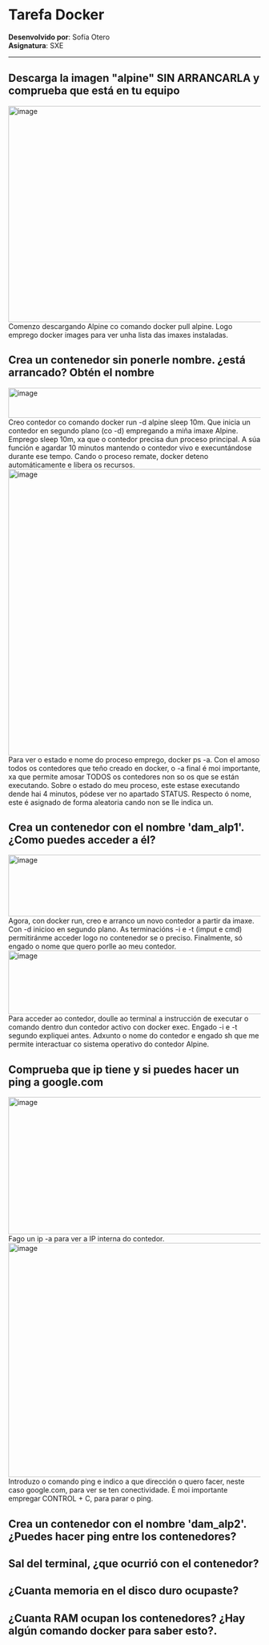 # Tarefa Docker 
**Desenvolvido por**: Sofía Otero  
**Asignatura**: SXE

---

## Descarga la imagen "alpine" SIN ARRANCARLA y comprueba que está en tu equipo
<img width="832" height="431" alt="image" src="https://github.com/user-attachments/assets/c2823bcf-e0b8-4187-9ba9-7bd06e2b7595" />
Comenzo descargando Alpine co comando docker pull alpine. Logo emprego docker images para ver unha lista das imaxes instaladas.


## Crea un contenedor sin ponerle nombre. ¿está arrancado? Obtén el nombre
<img width="629" height="60" alt="image" src="https://github.com/user-attachments/assets/61760d2b-f241-48f0-b1c9-e4c2e9bfe3f2" />
Creo contedor co comando docker run -d alpine sleep 10m. Que inicia un contedor en segundo plano (co -d) empregando a miña imaxe Alpine. Emprego sleep 10m, xa que o contedor precisa dun proceso principal. A súa función e agardar 10 minutos mantendo o contedor vivo e execuntándose durante ese tempo. Cando o proceso remate, docker deteno automáticamente e libera os recursos.
<img width="872" height="571" alt="image" src="https://github.com/user-attachments/assets/96225c0c-6216-4ee8-b3a5-883c97e07f41" />
Para ver o estado e nome do proceso emprego, docker ps -a. Con el amoso todos os contedores que teño creado en docker, o -a final é moi importante, xa que permite amosar TODOS os contedores non so os que se están executando. Sobre o estado do meu proceso, este estase executando dende hai 4 minutos, pódese ver no apartado STATUS. Respecto ó nome, este é asignado de forma aleatoria cando non se lle indica un.


## Crea un contenedor con el nombre 'dam_alp1'. ¿Como puedes acceder a él?
<img width="617" height="123" alt="image" src="https://github.com/user-attachments/assets/a55e7b22-83dc-48bc-ba06-01f455e99f9b" />
Agora, con docker run, creo e arranco un novo contedor a partir da imaxe. Con -d inicioo en segundo plano. As terminacións -i e -t (imput e cmd) permitiránme acceder logo no contenedor se o preciso. Finalmente, só engado o nome que quero porlle ao meu contedor.
<img width="687" height="127" alt="image" src="https://github.com/user-attachments/assets/2a5a98f1-b765-47b1-bb06-6e994fe2a105" />
Para acceder ao contedor, doulle ao terminal a instrucción de executar o comando dentro dun contedor activo con docker exec. Engado -i e -t segundo expliquei antes. Adxunto o nome do contedor e engado sh que me permite interactuar co sistema operativo do contedor Alpine.


## Comprueba que ip tiene y si puedes hacer un ping a google.com
<img width="815" height="274" alt="image" src="https://github.com/user-attachments/assets/e5d624b1-5aa7-4f7a-9ae6-4274818646ca" />
Fago un ip -a para ver a IP interna do contedor.
<img width="647" height="467" alt="image" src="https://github.com/user-attachments/assets/b26dc9d1-2ff0-45ae-8046-dcd862533cac" />
Introduzo o comando ping e indico a que dirección o quero facer, neste caso google.com, para ver se ten conectividade. É moi importante empregar CONTROL + C, para parar o ping.


## Crea un contenedor con el nombre 'dam_alp2'. ¿Puedes hacer ping entre los contenedores?
## Sal del terminal, ¿que ocurrió con el contenedor?
## ¿Cuanta memoria en el disco duro ocupaste?
## ¿Cuanta RAM ocupan los contenedores? ¿Hay algún comando docker para saber esto?.








